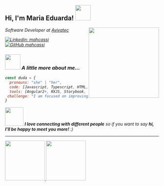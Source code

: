 <h2> Hi, I'm Maria Eduarda! <img src="https://media.giphy.com/media/mGcNjsfWAjY5AEZNw6/giphy.gif" width="50"></h2>
<img align='right' src="https://media.giphy.com/media/ieyl9zmCjO4b4t6qoY/giphy.gif" width="230">
<p><em>Software Developer at <a href="[https://www.avivatec.com.br/]">Avivatec</a></br></p>

[![Linkedin: mahcassi](https://img.shields.io/badge/-mahcassi-blue?style=flat-square&logo=Linkedin&logoColor=white&link=https://www.linkedin.com/in/mahcassi/)](https://www.linkedin.com/in/maria-eduarda-cassiano/)
[![GitHub mahcassi](https://img.shields.io/github/followers/mahcassi?label=follow&style=social)](https://github.com/mahcassi)


### <img src="https://media.giphy.com/media/VgCDAzcKvsR6OM0uWg/giphy.gif" width="50"> A little more about me...  

```javascript
const duda = {
  pronouns: "she" | "her",
  code: [Javascript, Typescript, HTML, CSS, C#, SCSS, SQL],
  tools: [Angular2+, RXJS, Storybook, Jasmine and Karma, .NET Core, SQL Server],
 challenge: "I am focused on improving my back-end skills in .NET Core and SQL."
}
```

<img src="https://media.giphy.com/media/LnQjpWaON8nhr21vNW/giphy.gif" width="60"> <em><b>I love connecting with different people</b> so if you want to say <b>hi, I'll be happy to meet you more!</b> :)</em>

---



<div>
<a href="https://github.com/mahcassi">
<img height="130em" src="https://github-readme-stats.vercel.app/api/top-langs/?username=mahcassi&layout=compact&langs_count=7&theme=dracula"/>
<img height="130em" src="https://github-readme-stats.vercel.app/api?username=mahcassi&show_icons=true&theme=dracula&include_all_commits=true&count_private=false"/>
</div>
